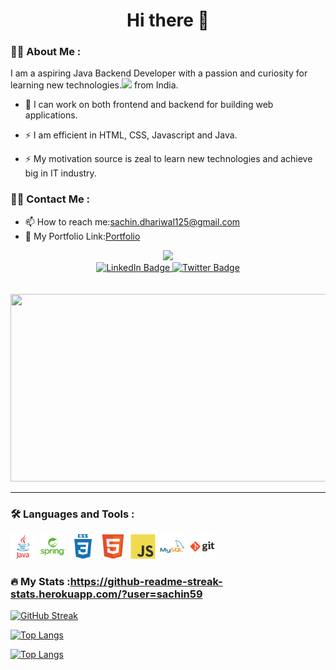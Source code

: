 ### <h1 align="center">Hi there 👋</h1>

<!--
**sachin59/sachin59** is a ✨ _special_ ✨ repository because its `README.md` (this file) appears on your GitHub profile.

Here are some ideas to get you started:

- 🔭 I’m currently working on ...
- 🌱 I’m currently learning ...
- 👯 I’m looking to collaborate on ...
- 🤔 I’m looking for help with ...
- 💬 Ask me about ...
- 📫 How to reach me: ...
- 😄 Pronouns: ...
- ⚡ Fun fact: ...
-->
### :man_technologist: About Me :
I am a aspiring Java Backend Developer with a passion and curiosity for learning new technologies.<img src="https://media.giphy.com/media/WUlplcMpOCEmTGBtBW/giphy.gif" width="30"> from India.
- :telescope: I can work on both frontend and backend for building web applications.

- :zap: I am efficient in HTML, CSS, Javascript and Java.

- :zap: My motivation source is zeal to learn new technologies and achieve big in IT industry.

### :man_technologist: Contact Me :
- :mailbox: How to reach me:sachin.dhariwal125@gmail.com
- 🧑‍ My Portfolio Link:<a href="https://sachin59.github.io/sachin59-github.io/">Portfolio</a>

<div id="header" align="center">
  <img src="https://media.giphy.com/media/M9gbBd9nbDrOTu1Mqx/giphy.gif" width="100"/>
</div>
<div id="badges" align="center">
  <a href="https://www.linkedin.com/in/sachin-dhariwal-bb682b121/">
    <img src="https://img.shields.io/badge/LinkedIn-blue?style=for-the-badge&logo=linkedin&logoColor=white" alt="LinkedIn Badge"/>
  </a>
  <a href="https://twitter.com/DhariwalSachin">
    <img src="https://img.shields.io/badge/Twitter-blue?style=for-the-badge&logo=twitter&logoColor=white" alt="Twitter Badge"/>
  </a>
</div>
<div align="center">
<img src="https://komarev.com/ghpvc/?username=sachin59&style=flat-square&color=blue" alt=""/>
</div>
<br>

  <div align="center">
  <img src="https://media.giphy.com/media/dWesBcTLavkZuG35MI/giphy.gif" width="600" height="300"/>
</div>



---

### :hammer_and_wrench: Languages and Tools :
<div>
  <img src="https://github.com/devicons/devicon/blob/master/icons/java/java-original-wordmark.svg" title="Java" alt="Java" width="40" height="40"/>&nbsp;
  <img src="https://github.com/devicons/devicon/blob/master/icons/spring/spring-original-wordmark.svg" title="Spring" alt="Spring" width="40" height="40"/>&nbsp;
  <img src="https://github.com/devicons/devicon/blob/master/icons/css3/css3-plain-wordmark.svg"  title="CSS3" alt="CSS" width="40" height="40"/>&nbsp;
  <img src="https://github.com/devicons/devicon/blob/master/icons/html5/html5-original.svg" title="HTML5" alt="HTML" width="40" height="40"/>&nbsp;
  <img src="https://github.com/devicons/devicon/blob/master/icons/javascript/javascript-original.svg" title="JavaScript" alt="JavaScript" width="40" height="40"/>&nbsp;
  <img src="https://github.com/devicons/devicon/blob/master/icons/mysql/mysql-original-wordmark.svg" title="MySQL"  alt="MySQL" width="40" height="40"/>&nbsp;
  <img src="https://github.com/devicons/devicon/blob/master/icons/git/git-original-wordmark.svg" title="Git" **alt="Git" width="40" height="40"/>
</div>


### :fire: My Stats :https://github-readme-streak-stats.herokuapp.com/?user=sachin59
[![GitHub Streak](http://github-readme-streak-stats.herokuapp.com?user=sachin59&theme=dark&background=000000)](https://git.io/streak-stats)

[![Top Langs](https://github-readme-stats.vercel.app/api/top-langs/?username=sachin59)](https://github.com/sachin59/github-readme-stats)

[![Top Langs](https://github-readme-stats.vercel.app/api/top-langs/?username=sachin59&layout=compact&theme=vision-friendly-dark)](https://github.com/sachin59/github-readme-stats)
